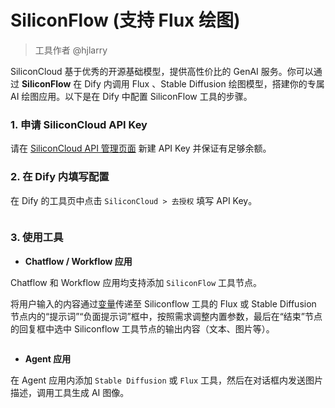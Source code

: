 # SiliconFlow (支持 Flux 绘图)

> 工具作者 @hjlarry

SiliconCloud 基于优秀的开源基础模型，提供高性价比的 GenAI 服务。你可以通过 **SiliconFlow** 在 Dify 内调用 Flux 、Stable Diffusion 绘图模型，搭建你的专属 AI 绘图应用。以下是在 Dify 中配置 SiliconFlow 工具的步骤。

### 1. 申请 SiliconCloud API Key

请在 [SiliconCloud API 管理页面](https://cloud.siliconflow.cn/account/ak) 新建 API Key 并保证有足够余额。

### 2. 在 Dify 内填写配置

在 Dify 的工具页中点击 `SiliconCloud > 去授权` 填写 API Key。

<figure><img src="https://assets-docs.dify.ai//img/zh_CN/tool-configuration/b21f0c07957271d293bccf95985827cf.webp" alt=""><figcaption></figcaption></figure>

### 3. 使用工具

* **Chatflow / Workflow 应用**

Chatflow 和 Workflow 应用均支持添加 `SiliconFlow` 工具节点。

将用户输入的内容通过[变量](../../workflow/variables.md)传递至 Siliconflow 工具的 Flux 或 Stable Diffusion 节点内的“提示词”“负面提示词”框中，按照需求调整内置参数，最后在“结束”节点的回复框中选中 Siliconflow 工具节点的输出内容（文本、图片等）。

<figure><img src="https://assets-docs.dify.ai//img/zh_CN/tool-configuration/54d1f190b238e57b276e41ff4a60b21a.webp" alt=""><figcaption></figcaption></figure>

* **Agent 应用**

在 Agent 应用内添加 `Stable Diffusion` 或 `Flux` 工具，然后在对话框内发送图片描述，调用工具生成 AI 图像。

<figure><img src="https://assets-docs.dify.ai//img/zh_CN/tool-configuration/28886349b35e6a644cfe867d7bc6545e.webp" alt=""><figcaption></figcaption></figure>

<figure><img src="https://assets-docs.dify.ai//img/zh_CN/tool-configuration/91406c48e7ea85da374869f747fa3664.webp" alt=""><figcaption></figcaption></figure>

